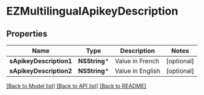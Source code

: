 # EZMultilingualApikeyDescription

## Properties
Name | Type | Description | Notes
------------ | ------------- | ------------- | -------------
**sApikeyDescription1** | **NSString*** | Value in French | [optional] 
**sApikeyDescription2** | **NSString*** | Value in English | [optional] 

[[Back to Model list]](../README.md#documentation-for-models) [[Back to API list]](../README.md#documentation-for-api-endpoints) [[Back to README]](../README.md)


